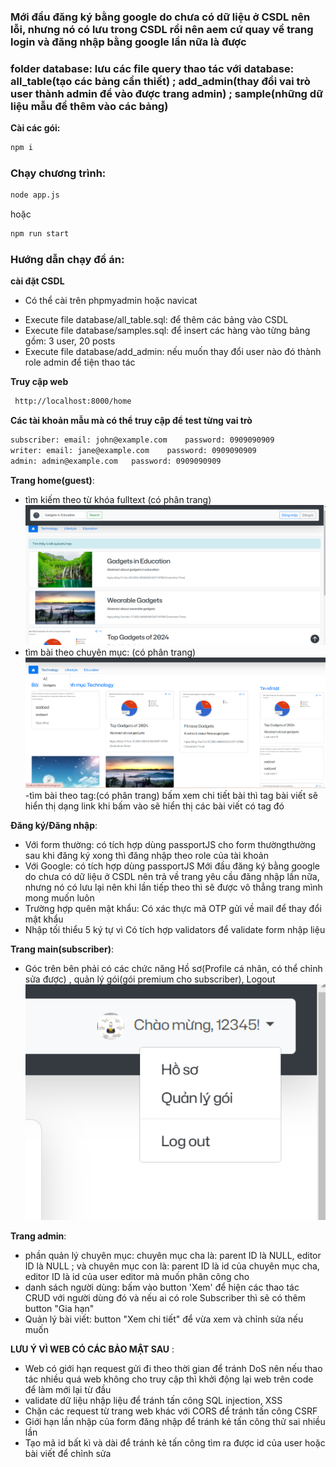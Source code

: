 ### **Mới đầu đăng ký bằng google do chưa có dữ liệu ở CSDL nên lỗi, nhưng nó có lưu trong CSDL rồi nên aem cứ quay về trang login và đăng nhập bằng google lần nữa là được**
### **folder database: lưu các file query thao tác với database: all_table(tạo các bảng cần thiết) ; add_admin(thay đổi vai trò user thành admin để vào được trang admin) ; sample(những dữ liệu mẫu để thêm vào các bảng)**

**Cài các gói:**
```sh
npm i
```

### Chạy chương trình:
```sh
node app.js
```
hoặc
```sh
npm run start
```
### Hướng dẫn chạy đồ án:
**cài đặt CSDL**
- Có thể cài trên phpmyadmin hoặc navicat
+ Execute file database/all_table.sql: để thêm các bảng vào CSDL
+ Execute file database/samples.sql: để insert các hàng vào từng bảng gồm: 3 user, 20 posts
+ Execute file database/add_admin: nếu muốn thay đổi user nào đó thành role admin để tiện thao tác
  
**Truy cập web**
```sh
 http://localhost:8000/home
```
**Các tài khoản mẫu mà có thể truy cập để test từng vai trò**
```sh
subscriber: email: john@example.com    password: 0909090909
writer: email: jane@example.com    password: 0909090909
admin: admin@example.com   password: 0909090909
```
**Trang home(guest)**:
- tìm kiếm theo từ khóa fulltext (có phân trang)
<img width="500" alt="Screenshot" src="./imgREADME/guest1.png"><br>
- tìm bài theo chuyên mục: (có phân trang)
<img width="500" alt="Screenshot" src="./imgREADME/guest2.png"><br>
-tìm bài theo tag:(có phân trang) bấm xem chi tiết bài thì tag bài viết sẽ hiển thị dạng link khi bấm vào sẽ hiển thị các bài viết có tag đó

**Đăng ký/Đăng nhập**:
- Với form thường:
 có tích hợp dùng passportJS cho form thườngthường
 sau khi đăng ký xong thì đăng nhập theo role của tài khoản
- Với Google:
 có tích hợp dùng passportJS
 Mới đầu đăng ký bằng google do chưa có dữ liệu ở CSDL nên trả về trang yêu cầu đăng nhập lần nữa, nhưng nó có lưu lại nên khi lần tiếp theo thì sẽ được vô thẳng trang mình mong muốn luôn 
- Trường hợp quên mật khẩu:
 Có xác thực mã OTP gửi về mail để thay đổi mật khẩu
- Nhập tối thiểu 5 ký tự vì Có tích hợp validators để validate form nhập liệu

**Trang main(subscriber)**:
- Góc trên bên phải có các chức năng Hồ sơ(Profile cá nhân, có thể chỉnh sửa được) , quản lý gói(gói premium cho subscriber), Logout
<img width="500" alt="Screenshot" src="./imgREADME/main1.png"><br>

**Trang admin**:
- phần quản lý chuyên mục: chuyên mục cha là: parent ID là NULL, editor ID là NULL ; và chuyên mục con là: parent ID là id của chuyên mục cha, editor ID là id của user editor mà muốn phân công cho
- danh sách người dùng: bấm vào button 'Xem' để hiện các thao tác CRUD với người dùng đó và nếu ai có role Subscriber thì sẽ có thêm button "Gia hạn"
- Quản lý bài viết: button "Xem chi tiết" để vừa xem và chỉnh sửa nếu muốn

**LƯU Ý VÌ WEB CÓ CÁC BẢO MẬT SAU** :
- Web có giới hạn request gửi đi theo thời gian để tránh DoS nên nếu thao tác nhiều quá web không cho truy cập thì khởi động lại web trên code để làm mới lại từ đầu
- validate dữ liệu nhập liệu để tránh tấn công SQL injection, XSS
- Chặn các request từ trang web khác với CORS để tránh tấn công CSRF
- Giới hạn lần nhập của form đăng nhập để tránh kẻ tấn công thử sai nhiều lần
- Tạo mã id bất kì và dài để tránh kẻ tấn công tìm ra được id của user hoặc bài viết để chỉnh sửa
